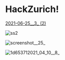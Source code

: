 # HackZurich!

[2021-06-25__3_ (2)](https://user-images.githubusercontent.com/78627173/134763619-c4ca61c5-4c95-4054-b2bc-371315f24562.png)




![ss2](https://user-images.githubusercontent.com/78627173/134763572-85ba7396-2d7d-476c-b7a9-0a0c3070856a.jpg)


![screenshot__25_](https://user-images.githubusercontent.com/78627173/134763594-1fe2ad7d-beb9-4503-8b87-b90040a1dc24.png)

![1d653712021_04_10__8_](https://user-images.githubusercontent.com/78627173/134763595-cd20d786-0772-4df4-b904-781a60ee7b0a.png)

